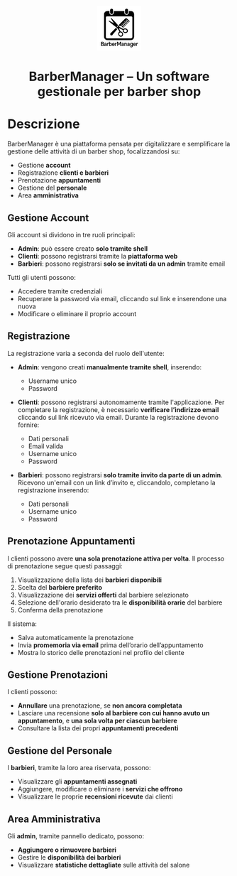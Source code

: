 <div align="center">
  <img src="../frontend/public/logo.png" height="100px" alt="BarberManager Logo"/>
  <h1>BarberManager – Un software gestionale per barber shop</h1>
</div>

# Descrizione

BarberManager è una piattaforma pensata per digitalizzare e semplificare la gestione delle attività di un barber shop, focalizzandosi su:

- Gestione **account**
- Registrazione **clienti e barbieri**
- Prenotazione **appuntamenti**
- Gestione del **personale**
- Area **amministrativa**

## Gestione Account

Gli account si dividono in tre ruoli principali:

- **Admin**: può essere creato **solo tramite shell**
- **Clienti**: possono registrarsi tramite la **piattaforma web**
- **Barbieri**: possono registrarsi **solo se invitati da un admin** tramite email

Tutti gli utenti possono:

- Accedere tramite credenziali
- Recuperare la password via email, cliccando sul link e inserendone una nuova
- Modificare o eliminare il proprio account

## Registrazione

La registrazione varia a seconda del ruolo dell'utente:

- **Admin**: vengono creati **manualmente tramite shell**, inserendo:

  - Username unico
  - Password

- **Clienti**: possono registrarsi autonomamente tramite l'applicazione. Per completare la registrazione, è necessario **verificare l’indirizzo email** cliccando sul link ricevuto via email. Durante la registrazione devono fornire:

  - Dati personali
  - Email valida
  - Username unico
  - Password

- **Barbieri**: possono registrarsi **solo tramite invito da parte di un admin**. Ricevono un'email con un link d’invito e, cliccandolo, completano la registrazione inserendo:
  - Dati personali
  - Username unico
  - Password

## Prenotazione Appuntamenti

I clienti possono avere **una sola prenotazione attiva per volta**. Il processo di prenotazione segue questi passaggi:

1. Visualizzazione della lista dei **barbieri disponibili**
2. Scelta del **barbiere preferito**
3. Visualizzazione dei **servizi offerti** dal barbiere selezionato
4. Selezione dell'orario desiderato tra le **disponibilità orarie** del barbiere
5. Conferma della prenotazione

Il sistema:

- Salva automaticamente la prenotazione
- Invia **promemoria via email** prima dell’orario dell’appuntamento
- Mostra lo storico delle prenotazioni nel profilo del cliente

## Gestione Prenotazioni

I clienti possono:

- **Annullare** una prenotazione, se **non ancora completata**
- Lasciare una recensione **solo al barbiere con cui hanno avuto un appuntamento**, e **una sola volta per ciascun barbiere**
- Consultare la lista dei propri **appuntamenti precedenti**

## Gestione del Personale

I **barbieri**, tramite la loro area riservata, possono:

- Visualizzare gli **appuntamenti assegnati**
- Aggiungere, modificare o eliminare i **servizi che offrono**
- Visualizzare le proprie **recensioni ricevute** dai clienti

## Area Amministrativa

Gli **admin**, tramite pannello dedicato, possono:

- **Aggiungere o rimuovere barbieri**
- Gestire le **disponibilità dei barbieri**
- Visualizzare **statistiche dettagliate** sulle attività del salone
